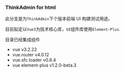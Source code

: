 ### ThinkAdmin for html
此分支是为`ThinkAdmin`下个版本前端 UI 构建测试用途。

目前拟定以`Vue3`为技术核心库，`UI`组件库使用`Element-Plus`.

目录已经集成组件
* vue v3.2.22
* vue.router v4.0.12
* vue.sfc.loader v0.8.4
* vue element-plus v1.2.0-beta.3